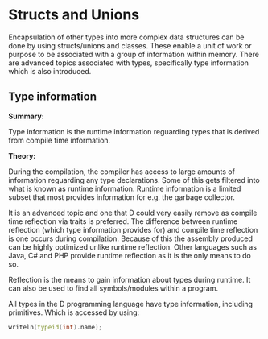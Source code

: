 # Structs and Unions
Encapsulation of other types into more complex data structures can be done by using structs/unions and classes. These enable a unit of work or purpose to be associated with a group of information within memory.
There are advanced topics associated with types, specifically type information which is also introduced.

## Type information
**Summary:**

Type information is the runtime information reguarding types that is derived from compile time information.

**Theory:**

During the compilation, the compiler has access to large amounts of information reguarding any type declarations. Some of this gets filtered into what is known as runtime information. Runtime information is a limited subset that most provides information for e.g. the garbage collector.

It is an advanced topic and one that D could very easily remove as compile time reflection via traits is preferred.
The difference between runtime reflection (which type information provides for) and compile time reflection is one occurs during compilation. Because of this the assembly produced can be highly optimized unlike runtime reflection.
Other languages such as Java, C# and PHP provide runtime reflection as it is the only means to do so.

Reflection is the means to gain information about types during runtime. It can also be used to find all symbols/modules within a program.

All types in the D programming language have type information, including primitives. Which is accessed by using:

```D
writeln(typeid(int).name);
```